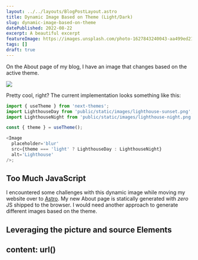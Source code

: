 ```yaml
---
layout: ../../layouts/BlogPostLayout.astro
title: Dynamic Image Based on Theme (Light/Dark)
slug: dynamic-image-based-on-theme
datePublished: 2022-08-22
excerpt: A beautiful excerpt
featureImage: https://images.unsplash.com/photo-1627843240043-aa499ed215e7?ixlib=rb-1.2.1&ixid=MnwxMjA3fDB8MHxzZWFyY2h8Mnx8ZHluYW1pYyUyMGltYWdlfGVufDB8fDB8fA%3D%3D&auto=format&fit=crop&w=500&q=60
tags: []
draft: true
---
```


On the About page of my blog, I have an image that changes based on the active theme.

![](/assets/lightouse-light-dark.gif)

Pretty cool, right? The current implementation looks something like this:

```javascript
import { useTheme } from 'next-themes';
import LighthouseDay from 'public/static/images/lighthouse-sunset.png';
import LighthouseNight from 'public/static/images/lighthouse-night.png';

const { theme } = useTheme();

<Image
  placeholder='blur'
  src={theme === 'light' ? LighthouseDay : LighthouseNight}
  alt='Lighthouse'
/>;
```

## Too Much JavaScript

I encountered some challenges with this dynamic image while moving my website over to [Astro](https://astro.build). My new About page is statically generated with _zero_ JS shipped to the browser. I would need another approach to generate different images based on the theme.

## Leveraging the picture and source Elements

## content: url()
